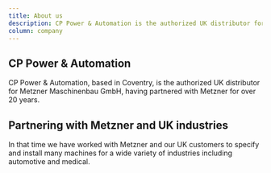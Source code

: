 ```yaml
---
title: About us
description: CP Power & Automation is the authorized UK distributor for Metzner
column: company
---
```


## CP Power & Automation
CP Power & Automation, based in Coventry, is the authorized UK distributor for Metzner Maschinenbau GmbH, having partnered with Metzner for over 20 years.

## Partnering with Metzner and UK industries
In that time we have worked with Metzner and our UK customers to specify and install many machines for a wide variety of industries including automotive and medical.